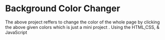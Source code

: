 # Background Color Changer
The above project reffers to change the color of the whole page by clicking the above given colors which is just a mini project . Using the HTML,CSS, &amp; JavaScript
